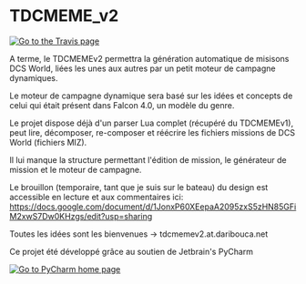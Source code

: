 # TDCMEME_v2 #


<a href="https://travis-ci.org/TDC-bob/TDCMEME">
<img src="https://travis-ci.org/TDC-bob/TDCMEME.png" alt="Go to the Travis page" border="0">
</a>

A terme, le TDCMEMEv2 permettra la génération automatique de misisons DCS World, liées les unes aux autres par un petit moteur de campagne dynamiques.

Le moteur de campagne dynamique sera basé sur les idées et concepts de celui qui était présent dans Falcon 4.0, un modèle du genre.

Le projet dispose déjà d'un parser Lua complet (récupéré du TDCMEMEv1), peut lire, décomposer, re-composer et réécrire les fichiers missions de DCS World (fichiers MIZ).

Il lui manque la structure permettant l'édition de mission, le générateur de mission et le moteur de campagne.

Le brouillon (temporaire, tant que je suis sur le bateau) du design est accessible en lecture et aux commentaires ici: https://docs.google.com/document/d/1JonxP60XEepaA2095zxS5zHN85GFiM2xwS7Dw0KHzgs/edit?usp=sharing

Toutes les idées sont les bienvenues -> tdcmemev2.at.daribouca.net


Ce projet été développé grâce au soutien de Jetbrain's PyCharm


<a href="http://www.jetbrains.com/pycharm">
<img src="http://www.jetbrains.com/img/logos/pycharm_logo.gif" alt="Go to PyCharm home page" border="0">
</a>
